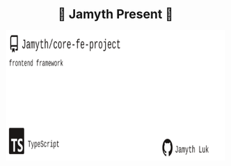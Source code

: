 <!-- built at 3/23/2023, 1:06:48 AM -->
<h1 align="center">
🎉 Jamyth Present 🎉
</h1>
<p align="center">
    <a href="https://github.com/Jamyth/core-fe-project">
        <img width="1000" height="300" src="./readme.svg" />
    </a>
</p>